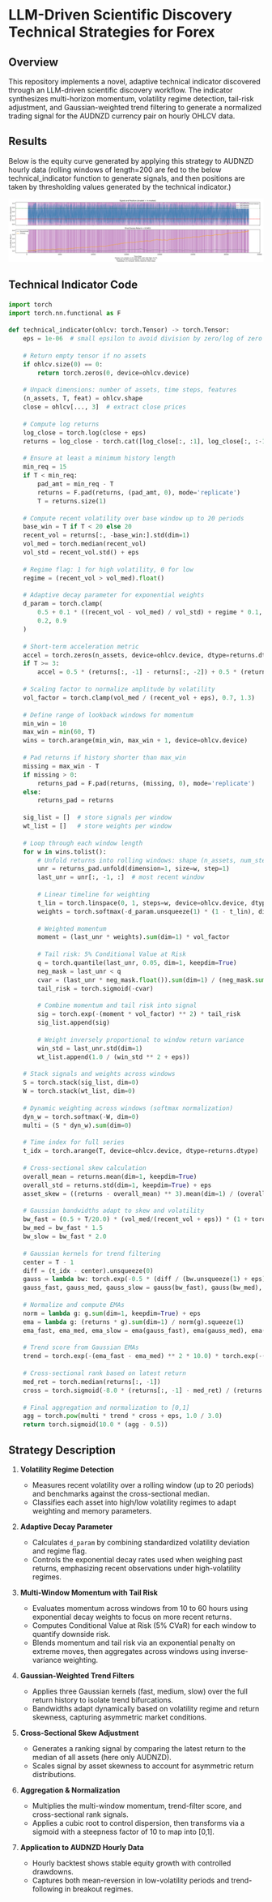 # LLM-Driven Scientific Discovery Technical Strategies for Forex

## Overview

This repository implements a novel, adaptive technical indicator discovered through an LLM-driven scientific discovery workflow. The indicator synthesizes multi-horizon momentum, volatility regime detection, tail-risk adjustment, and Gaussian-weighted trend filtering to generate a normalized trading signal for the AUDNZD currency pair on hourly OHLCV data.

## Results

Below is the equity curve generated by applying this strategy to AUDNZD hourly data (rolling windows of length=200 are fed to the below technical_indicator function to generate signals, and then positions are taken by thresholding values generated by the technical indicator.)

![Strategy Results](strategy_result.png)

## Technical Indicator Code

```python
import torch
import torch.nn.functional as F

def technical_indicator(ohlcv: torch.Tensor) -> torch.Tensor:
    eps = 1e-06  # small epsilon to avoid division by zero/log of zero

    # Return empty tensor if no assets
    if ohlcv.size(0) == 0:
        return torch.zeros(0, device=ohlcv.device)

    # Unpack dimensions: number of assets, time steps, features
    (n_assets, T, feat) = ohlcv.shape
    close = ohlcv[..., 3]  # extract close prices

    # Compute log returns
    log_close = torch.log(close + eps)
    returns = log_close - torch.cat([log_close[:, :1], log_close[:, :-1]], dim=1)

    # Ensure at least a minimum history length
    min_req = 15
    if T < min_req:
        pad_amt = min_req - T
        returns = F.pad(returns, (pad_amt, 0), mode='replicate')
        T = returns.size(1)

    # Compute recent volatility over base window up to 20 periods
    base_win = T if T < 20 else 20
    recent_vol = returns[:, -base_win:].std(dim=1)
    vol_med = torch.median(recent_vol)
    vol_std = recent_vol.std() + eps

    # Regime flag: 1 for high volatility, 0 for low
    regime = (recent_vol > vol_med).float()

    # Adaptive decay parameter for exponential weights
    d_param = torch.clamp(
        0.5 + 0.1 * ((recent_vol - vol_med) / vol_std) + regime * 0.1,
        0.2, 0.9
    )

    # Short-term acceleration metric
    accel = torch.zeros(n_assets, device=ohlcv.device, dtype=returns.dtype)
    if T >= 3:
        accel = 0.5 * (returns[:, -1] - returns[:, -2]) + 0.5 * (returns[:, -2] - returns[:, -3])

    # Scaling factor to normalize amplitude by volatility
    vol_factor = torch.clamp(vol_med / (recent_vol + eps), 0.7, 1.3)

    # Define range of lookback windows for momentum
    min_win = 10
    max_win = min(60, T)
    wins = torch.arange(min_win, max_win + 1, device=ohlcv.device)

    # Pad returns if history shorter than max_win
    missing = max_win - T
    if missing > 0:
        returns_pad = F.pad(returns, (missing, 0), mode='replicate')
    else:
        returns_pad = returns

    sig_list = []  # store signals per window
    wt_list = []   # store weights per window

    # Loop through each window length
    for w in wins.tolist():
        # Unfold returns into rolling windows: shape (n_assets, num_steps, w)
        unr = returns_pad.unfold(dimension=1, size=w, step=1)
        last_unr = unr[:, -1, :]  # most recent window

        # Linear timeline for weighting
        t_lin = torch.linspace(0, 1, steps=w, device=ohlcv.device, dtype=returns.dtype)
        weights = torch.softmax(-d_param.unsqueeze(1) * (1 - t_lin), dim=-1)

        # Weighted momentum
        moment = (last_unr * weights).sum(dim=1) * vol_factor

        # Tail risk: 5% Conditional Value at Risk
        q = torch.quantile(last_unr, 0.05, dim=1, keepdim=True)
        neg_mask = last_unr < q
        cvar = (last_unr * neg_mask.float()).sum(dim=1) / (neg_mask.sum(dim=1).float() + eps)
        tail_risk = torch.sigmoid(-cvar)

        # Combine momentum and tail risk into signal
        sig = torch.exp(-(moment * vol_factor) ** 2) * tail_risk
        sig_list.append(sig)

        # Weight inversely proportional to window return variance
        win_std = last_unr.std(dim=1)
        wt_list.append(1.0 / (win_std ** 2 + eps))

    # Stack signals and weights across windows
    S = torch.stack(sig_list, dim=0)
    W = torch.stack(wt_list, dim=0)

    # Dynamic weighting across windows (softmax normalization)
    dyn_w = torch.softmax(-W, dim=0)
    multi = (S * dyn_w).sum(dim=0)

    # Time index for full series
    t_idx = torch.arange(T, device=ohlcv.device, dtype=returns.dtype)

    # Cross-sectional skew calculation
    overall_mean = returns.mean(dim=1, keepdim=True)
    overall_std = returns.std(dim=1, keepdim=True) + eps
    asset_skew = ((returns - overall_mean) ** 3).mean(dim=1) / (overall_std.squeeze(1) ** 3 + eps)

    # Gaussian bandwidths adapt to skew and volatility
    bw_fast = (0.5 + T/20.0) * (vol_med/(recent_vol + eps)) * (1 + torch.abs(asset_skew))
    bw_med = bw_fast * 1.5
    bw_slow = bw_fast * 2.0

    # Gaussian kernels for trend filtering
    center = T - 1
    diff = (t_idx - center).unsqueeze(0)
    gauss = lambda bw: torch.exp(-0.5 * (diff / (bw.unsqueeze(1) + eps)) ** 2)
    gauss_fast, gauss_med, gauss_slow = gauss(bw_fast), gauss(bw_med), gauss(bw_slow)

    # Normalize and compute EMAs
    norm = lambda g: g.sum(dim=1, keepdim=True) + eps
    ema = lambda g: (returns * g).sum(dim=1) / norm(g).squeeze(1)
    ema_fast, ema_med, ema_slow = ema(gauss_fast), ema(gauss_med), ema(gauss_slow)

    # Trend score from Gaussian EMAs
    trend = torch.exp(-(ema_fast - ema_med) ** 2 * 10.0) * torch.exp(-(ema_med - ema_slow) ** 2 * 10.0)

    # Cross-sectional rank based on latest return
    med_ret = torch.median(returns[:, -1])
    cross = torch.sigmoid(-8.0 * (returns[:, -1] - med_ret) / (returns.std(dim=1) + eps))

    # Final aggregation and normalization to [0,1]
    agg = torch.pow(multi * trend * cross + eps, 1.0 / 3.0)
    return torch.sigmoid(10.0 * (agg - 0.5))
```

## Strategy Description

1. **Volatility Regime Detection**

   - Measures recent volatility over a rolling window (up to 20 periods) and benchmarks against the cross-sectional median.
   - Classifies each asset into high/low volatility regimes to adapt weighting and memory parameters.

2. **Adaptive Decay Parameter**

   - Calculates `d_param` by combining standardized volatility deviation and regime flag.
   - Controls the exponential decay rates used when weighing past returns, emphasizing recent observations under high-volatility regimes.

3. **Multi-Window Momentum with Tail Risk**

   - Evaluates momentum across windows from 10 to 60 hours using exponential decay weights to focus on more recent returns.
   - Computes Conditional Value at Risk (5% CVaR) for each window to quantify downside risk.
   - Blends momentum and tail risk via an exponential penalty on extreme moves, then aggregates across windows using inverse-variance weighting.

4. **Gaussian-Weighted Trend Filters**

   - Applies three Gaussian kernels (fast, medium, slow) over the full return history to isolate trend bifurcations.
   - Bandwidths adapt dynamically based on volatility regime and return skewness, capturing asymmetric market conditions.

5. **Cross-Sectional Skew Adjustment**

   - Generates a ranking signal by comparing the latest return to the median of all assets (here only AUDNZD).
   - Scales signal by asset skewness to account for asymmetric return distributions.

6. **Aggregation & Normalization**

   - Multiplies the multi-window momentum, trend-filter score, and cross-sectional rank signals.
   - Applies a cubic root to control dispersion, then transforms via a sigmoid with a steepness factor of 10 to map into [0,1].

7. **Application to AUDNZD Hourly Data**

   - Hourly backtest shows stable equity growth with controlled drawdowns.
   - Captures both mean-reversion in low-volatility periods and trend-following in breakout regimes.
